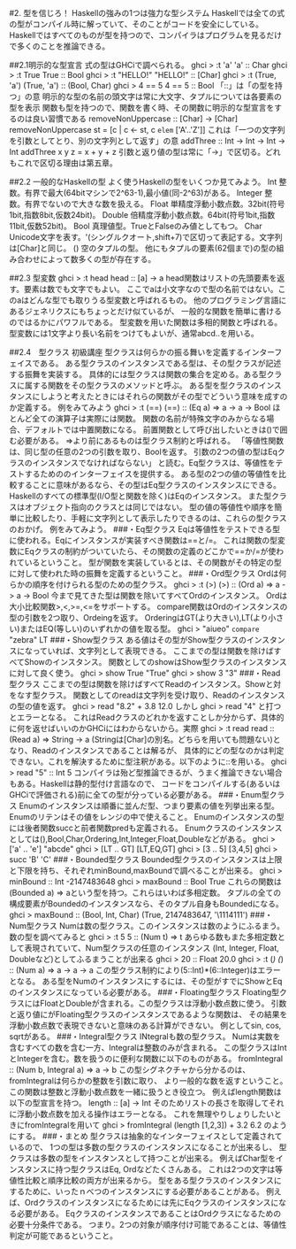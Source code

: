 #2. 型を信じろ！
Haskellの強みの1つは強力な型システム
Haskellでは全ての式の型がコンパイル時に解っていて、そのことがコードを安全にしている。
Haskellではすべてのものが型を持つので、コンパイラはプログラムを見るだけで多くのことを推論できる。

##2.1明示的な型宣言
式の型はGHCiで調べられる。
ghci > :t 'a'
'a' :: Char
ghci > :t True
True :: Bool
ghci > :t "HELLO!"
"HELLO!" :: [Char]
ghci > :t (True, 'a')
(True, 'a') :: (Bool, Char)
ghci > 4 == 5
4 == 5 :: Bool
「::」は「の型を持つ」の意
明示的な型の名前の頭文字は常に大文字、タプルについては各要素の型を表示
関数も型を持つので、関数を書く時、その関数に明示的な型宣言をするのは良い習慣である
removeNonUppercase :: [Char] -> [Char] 
removeNonUppercase st = [c | c <- st, c `elem` ['A'..'Z']]
これは「一つの文字列を引数としてとり、別の文字列として返す」の意
addThree :: Int -> Int -> Int -> Int
addThree x y z = x + y + z
引数と返り値の型は常に「->」で区切る。どれもこれで区切る理由は第五章。

##2.2 一般的なHaskellの型
よく使うHaskellの型をいくつか見てみよう。
Int 整数。有界で最大(64bitマシンで2^63-1),最小値(同-2^63)がある。
Integer 整数。有界でないので大きな数を扱える。
Float 単精度浮動小数点数。32bit(符号1bit,指数8bit,仮数24bit)。
Double 倍精度浮動小数点数。64bit(符号1bit,指数11bit,仮数52bit)。
Bool 真理値型。TrueとFalseのみ値としてもつ。
Char Unicode文字を表す。'(シングルクオート,shift+7)で区切って表記する。文字列は[Char]と同じ。
() 空のタプルの型。
他にもタプルの要素(62個まで)の型の組み合わせによって数多くの型が存在する。

##2.3 型変数
ghci > :t head
head :: [a] -> a
head関数はリストの先頭要素を返す。要素は数でも文字でもよい。
ここでaは小文字なので型の名前ではない。このaはどんな型でも取りうる型変数と呼ばれるもの。
他のプログラミング言語にあるジェネリクスにもちょっとだけ似ているが、
一般的な関数を簡単に書けるのではるかにパワフルである。
型変数を用いた関数は多相的関数と呼ばれる。
型変数には1文字より長い名前をつけてもよいが、通常abcd..を用いる。

##2.4　型クラス 初級講座
型クラスは何らかの振る舞いを定義するインターフェイスである。
ある型クラスのインスタンスである型は、その型クラスが記述する振舞を実装する。
具体的には型クラスは関数の集合を定める。ある型クラスに属する関数をその型クラスのメソッドと呼ぶ。
ある型を型クラスのインスタンスにしようと考えたときにはそれらの関数がその型でどういう意味を成すのか定義する。
例をみてみよう
ghci > :t (==)
(==) :: (Eq a) => a -> a -> Bool
ほとんど全ての演算子は実際には関数。
関数の名前が特殊文字のみからなる場合、デフォルトでは中置関数になる。
前置関数として呼び出したいときは()で囲む必要がある。
=>より前にあるものは型クラス制約と呼ばれる。
「等値性関数は、同じ型の任意の2つの引数を取り、Boolを返す。
引数の2つの値の型はEqクラスのインスタンスでなければならない」
と読む。Eq型クラスは、等値性をテストするためののインターフェイスを提供する。
ある型の2つの値の等値性を比較することに意味があるなら、その型はEq型クラスのインスタンスにできる。
Haskellのすべての標準型(I/O型と関数を除く)はEqのインスタンス。
また型クラスはオブジェクト指向のクラスとは同じではない。
型の値の等値性や順序を簡単に比較したり、手軽に文字列として表示したりできるのは、これらの型クラスのおかげ。
例をみてみよう。
###・Eq型クラス
Eqは等値性をテストできる型に使われる。Eqにインスタンスが実装すべき関数は==と/=。
これは関数の型変数にEqクラスの制約がついていたら、その関数の定義のどこかで==か/=が使われているということ。
型が関数を実装しているとは、その関数がその特定の型に対して使われた時の振舞を定義するということ。
###・Ord型クラス
Ordは何らかの順序を付けられる型のための型クラス。
ghci > :t (>)
(>) :: (Ord a) => a -> a -> Bool
今まで見てきた型は関数を除いてすべてOrdのインスタンス。
Ordは大小比較関数>,<,>=,<=をサポートする。
compare関数はOrdのインスタンスの型の引数を2つ取り、Ordeingを返す。
OrderingはGT(より大きい),LT(より小さい)またはEQ(等しい)のいずれかの値を取る型。
ghci > "aiueo" `compare` "zebra"
LT
###・Show型クラス
ある値はその型がShow型クラスのインスタンスになっていれば、文字列として表現できる。
ここまでの型は関数を除けばすべてShowのインスタンス。
関数としてのshowはShow型クラスのインスタンスに対して良く使う。
ghci > show True
"True"
ghci > show 3
"3"
###・Read型クラス
ここまでの型は関数を除けばすべてReadのインスタンス。Showと対をなす型クラス。
関数としてのreadは文字列を受け取り、Readのインスタンスの型の値を返す。
ghci > read "8.2" + 3.8
12.0
しかし
ghci > read "4"
と打つとエラーとなる。
これはReadクラスのどれかを返すことしか分からず、具体的に何を返せばいいのかGHCiにはわからないから。実際
ghci > :t read
read :: (Read a) => String -> a
(Stringは[Char]の別名。どちらを用いても問題ない)となり、Readのインスタンスであることは解るが、
具体的にどの型なのかは判定できない。これを解決するために型注釈がある。以下のように::を用いる。
ghci > read "5" :: Int
5
コンパイラは殆ど型推論できるが、うまく推論できない場合もある。Haskellは静的型付け言語なので、
コードをコンパイルする(あるいはGHCiで評価される)前に全ての型が分っている必要がある。
###・Enum型クラス
Enumのインスタンスは順番に並んだ型、つまり要素の値を列挙出来る型。
Enumのリテンはその値をレンジの中で使えること。
Enumのインスタンスの型には後者関数succと前者関数predも定義される。
Enumクラスのインスタンスとしては(),Bool,Char,Ordering,Int,Integer,Float,Doubleなどがある。
ghci > ['a' .. 'e']
"abcde"
ghci > [LT .. GT]
[LT,EQ,GT]
ghci > [3 .. 5]
[3,4,5]
ghci > succ 'B'
'C'
###・Bounded型クラス
Bounded型クラスのインスタンスは上限と下限を持ち、それぞれminBound,maxBoundで調べることが出来る。
ghci > minBound :: Int
-2147483648
ghci > maxBound :: Bool
True
これらの関数は(Bounded a) => aという型を持つ。これらはいわば多相定数。
タプルの全ての構成要素がBoundedのインスタンスなら、そのタプル自身もBoundedになる。
ghci > maxBound :: (Bool, Int, Char)
(True, 2147483647, '\1114111')
###・Num型クラス
Numは数の型クラス。このインスタンスは数のようにふるまう。数の型を調べてみると
ghci > :t 5
5 :: (Num t) => t
あらゆる数もまた多相定数として表現されていて、Num型クラスの任意のインスタンス
(Int, Integer, Float, Doubleなど)としてふるまうことが出来る
ghci > 20 :: Float
20.0
ghci > :t (*)
(*) :: (Num a) => a -> a -> a
この型クラス制約により(5::Int)*(6::Integer)はエラーとなる。
ある型をNumのインスタンスにするには、その型がすでにShowとEqのインスタンスになっている必要がある。
###・Floating型クラス
Floating型クラスにはFloatとDoubleが含まれる。この型クラスは浮動小数点数に使う。
引数と返り値にがFloating型クラスのインスタンスであるような関数は、
その結果を浮動小数点数で表現できないと意味のある計算ができない。
例としてsin, cos, sqrtがある。
###・Integral型クラス
INtegralも数の型クラス。
Numは実数を含むすべての数を含む一方、Integralは整数のみが含まれる。
この型クラスはIntとIntegerを含む。数を扱うのに便利な関数に以下のものがある。
fromIntegral :: (Num b, Integral a) => a -> b
この型シグネクチャから分かるのは、fromIntegralは何らかの整数を引数に取り、
より一般的な数を返すということ。この関数は整数と浮動小数点数を一緒に扱うとき役立つ。
例えばlength関数は以下の型宣言を持つ。
length :: [a] -> Int
そのためリストの長さを取得してそれに浮動小数点数を加える操作はエラーとなる。
これを無理やりしょりしたいときにfromIntegralを用いて
ghci > fromIntegral (length [1,2,3]) + 3.2
6.2
のようにする。
###・まとめ
型クラスは抽象的なインターフェイスとして定義されているので、
1つの型は多数の型クラスのインスタンスになることが出来るし、
型クラスは多数の型をインスタンスとして持つことが出来る。
例えばChar型をインスタンスに持つ型クラスはEq, Ordなどたくさんある。
これは2つの文字は等値性比較と順序比較の両方が出来るから。
型をある型クラスのインスタンスにするために、いったｎべつのインスタンスにする必要があることがある。
例えば、Ordクラスのインスタンスになるためには先にEqクラスのインスタンスになる必要がある。
EqクラスのインスタンスであることはOrdクラスになるための必要十分条件である。
つまり。2つの対象が順序付け可能であることは、等値性判定が可能であるということ。
